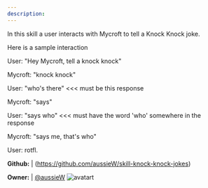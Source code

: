 ```yaml
---
description: 
---
```

In this skill a user interacts with Mycroft to tell a Knock Knock joke.

Here is a sample interaction

User: "Hey Mycroft, tell a knock knock"

Mycroft: "knock knock"

User: "who's there" <<< must be this response

Mycroft: "says"

User: "says who" <<< must have the word 'who' somewhere in the response

Mycroft: "says me, that's who"

User: rotfl.

**Github:** | (https://github.com/aussieW/skill-knock-knock-jokes)

**Owner:** | [@aussieW](https://github.com/aussieW) ![avatart](https://avatars1.githubusercontent.com/u/1840035?v=4)

